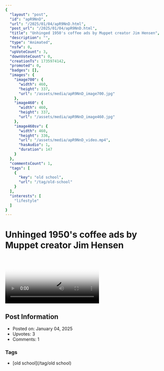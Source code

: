 ```yaml
---
{
  "layout": "post",
  "id": "apR9NnD",
  "url": "/2025/01/04/apR9NnD.html",
  "post_url": "/2025/01/04/apR9NnD.html",
  "title": "Unhinged 1950's coffee ads by Muppet creator Jim Hensen",
  "description": "",
  "type": "Animated",
  "nsfw": 0,
  "upVoteCount": 3,
  "downVoteCount": 0,
  "creationTs": 1735974142,
  "promoted": 0,
  "badges": [],
  "images": {
    "image700": {
      "width": 460,
      "height": 337,
      "url": "/assets/media/apR9NnD_image700.jpg"
    },
    "image460": {
      "width": 460,
      "height": 337,
      "url": "/assets/media/apR9NnD_image460.jpg"
    },
    "image460sv": {
      "width": 460,
      "height": 336,
      "url": "/assets/media/apR9NnD_video.mp4",
      "hasAudio": 1,
      "duration": 147
    }
  },
  "commentsCount": 1,
  "tags": [
    {
      "key": "old school",
      "url": "/tag/old-school"
    }
  ],
  "interests": [
    "lifestyle"
  ]
}
---
```


# Unhinged 1950's coffee ads by Muppet creator Jim Hensen

<video controls playsinline loop poster="/assets/media/apR9NnD_image460.jpg">
  <source src="/assets/media/apR9NnD_video.mp4" type="video/mp4">
  Your browser does not support the video tag.
</video>

## Post Information

- Posted on: January 04, 2025
- Upvotes: 3
- Comments: 1

### Tags

- [old school](/tag/old school)
